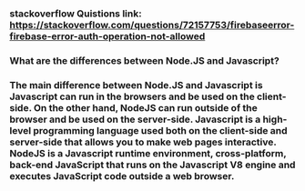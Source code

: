 # 
##  
###  stackoverflow Quistions link: https://stackoverflow.com/questions/72157753/firebaseerror-firebase-error-auth-operation-not-allowed

### What are the differences between Node.JS and Javascript?
 
### The main difference between Node.JS and Javascript is Javascript can run in the browsers and be used on the client-side. On the other hand, NodeJS can run outside of the browser and be used on the server-side. Javascript is a high-level programming language used both on the client-side and server-side that allows you to make web pages interactive. NodeJS is a Javascript runtime environment, cross-platform, back-end JavaScript that runs on the Javascript V8 engine and executes JavaScript code outside a web browser.